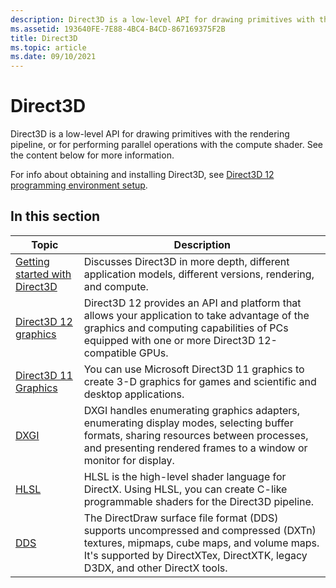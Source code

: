 ```yaml
---
description: Direct3D is a low-level API for drawing primitives with the rendering pipeline, or for performing parallel operations with the compute shader.
ms.assetid: 193640FE-7E88-4BC4-B4CD-867169375F2B
title: Direct3D
ms.topic: article
ms.date: 09/10/2021
---
```


# Direct3D

Direct3D is a low-level API for drawing primitives with the rendering pipeline, or for performing parallel operations with the compute shader. See the content below for more information.

For info about obtaining and installing Direct3D, see [Direct3D 12 programming environment setup](./direct3d12/directx-12-programming-environment-set-up.md).

## In this section

| Topic | Description |
|-|-|
| [Getting started with Direct3D](./getting-started-with-direct3d.md) | Discusses Direct3D in more depth, different application models, different versions, rendering, and compute. |
| [Direct3D 12 graphics](./direct3d12/direct3d-12-graphics.md) | Direct3D 12 provides an API and platform that allows your application to take advantage of the graphics and computing capabilities of PCs equipped with one or more Direct3D 12-compatible GPUs. |
| [Direct3D 11 Graphics](./direct3d11/atoc-dx-graphics-direct3d-11.md) | You can use Microsoft Direct3D 11 graphics to create 3-D graphics for games and scientific and desktop applications. |
| [DXGI](./direct3ddxgi/dx-graphics-dxgi.md) | DXGI handles enumerating graphics adapters, enumerating display modes, selecting buffer formats, sharing resources between processes, and presenting rendered frames to a window or monitor for display. |
| [HLSL](./direct3dhlsl/dx-graphics-hlsl.md) | HLSL is the high-level shader language for DirectX. Using HLSL, you can create C-like programmable shaders for the Direct3D pipeline. |
| [DDS](./direct3ddds/dx-graphics-dds.md) | The DirectDraw surface file format (DDS) supports uncompressed and compressed (DXTn) textures, mipmaps, cube maps, and volume maps. It's supported by DirectXTex, DirectXTK, legacy D3DX, and other DirectX tools. |
